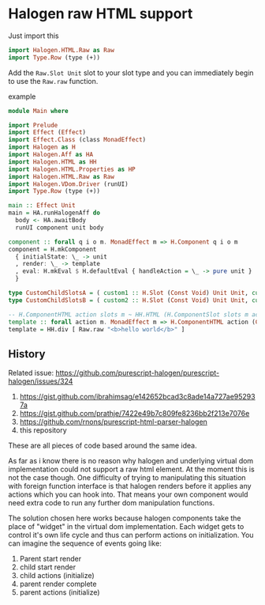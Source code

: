 # Halogen raw HTML support

Just import this
```purescript
import Halogen.HTML.Raw as Raw
import Type.Row (type (+))
```

Add the `Raw.Slot Unit` slot to your slot type and you can immediately begin to use the `Raw.raw` function.

example
```purescript
module Main where

import Prelude
import Effect (Effect)
import Effect.Class (class MonadEffect)
import Halogen as H
import Halogen.Aff as HA
import Halogen.HTML as HH
import Halogen.HTML.Properties as HP
import Halogen.HTML.Raw as Raw
import Halogen.VDom.Driver (runUI)
import Type.Row (type (+))

main :: Effect Unit
main = HA.runHalogenAff do
  body <- HA.awaitBody
  runUI component unit body

component :: forall q i o m. MonadEffect m => H.Component q i o m
component = H.mkComponent
  { initialState: \_ -> unit
  , render: \_ -> template
  , eval: H.mkEval $ H.defaultEval { handleAction = \_ -> pure unit }
  }

type CustomChildSlotsA = ( custom1 :: H.Slot (Const Void) Unit Unit, custom2 :: H.Slot (Const Void) Unit Unit )
type CustomChildSlotsB = ( custom2 :: H.Slot (Const Void) Unit Unit, custom3 :: H.Slot (Const Void) Unit Unit )

-- H.ComponentHTML action slots m ~ HH.HTML (H.ComponentSlot slots m action) action
template :: forall action m. MonadEffect m => H.ComponentHTML action (CustomChildSlotsA + CustomChildSlotsB + Raw.Slot Unit + ()) m
template = HH.div [ Raw.raw "<b>hello world</b>" ]
```

## History
Related issue: https://github.com/purescript-halogen/purescript-halogen/issues/324

1. https://gist.github.com/ibrahimsag/e142652bcad3c8ade14a727ae952937a
2. https://gist.github.com/prathje/7422e49b7c809fe8236bb2f213e7076e
3. https://github.com/rnons/purescript-html-parser-halogen
4. this repository

These are all pieces of code based around the same idea.

As far as i know there is no reason why halogen and underlying virtual dom implementation could not support a raw html element. At the moment this is not the case though. One difficulty of trying to manipulating this situation with foreign function interface is that halogen renders before it applies any actions which you can hook into. That means your own component would need extra code to run any further dom manipulation functions.

The solution chosen here works because halogen components take the place of "widget" in the virtual dom implementation. Each widget gets to control it's own life cycle and thus can perform actions on initialization. You can imagine the sequence of events going like:

1. Parent start render
2. child start render
3. child actions (initialize)
4. parent render complete
5. parent actions (initialize)
